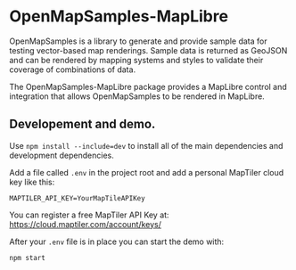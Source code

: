 # OpenMapSamples-MapLibre

OpenMapSamples is a library to generate and provide sample data for testing vector-based map renderings. Sample data is returned as GeoJSON and can be rendered by mapping systems and styles to validate their coverage of combinations of data.

The OpenMapSamples-MapLibre package provides a MapLibre control and integration
that allows OpenMapSamples to be rendered in MapLibre.

## Developement and demo.

Use `npm install --include=dev` to install all of the main dependencies and development dependencies.

Add a file called `.env` in the project root and add a personal MapTiler cloud key like this:
```
MAPTILER_API_KEY=YourMapTileAPIKey
```
You can register a free MapTiler API Key at: https://cloud.maptiler.com/account/keys/

After your `.env` file is in place you can start the demo with:

```
npm start
```
